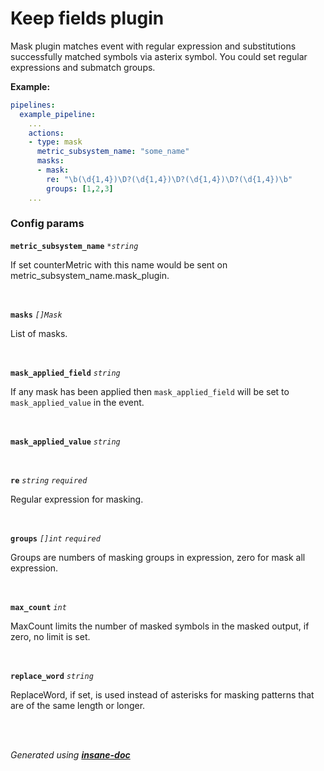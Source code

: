 # Keep fields plugin
Mask plugin matches event with regular expression and substitutions successfully matched symbols via asterix symbol.
You could set regular expressions and submatch groups.

**Example:**
```yaml
pipelines:
  example_pipeline:
    ...
    actions:
    - type: mask
      metric_subsystem_name: "some_name"
      masks:
      - mask:
        re: "\b(\d{1,4})\D?(\d{1,4})\D?(\d{1,4})\D?(\d{1,4})\b"
        groups: [1,2,3]
    ...
```


### Config params
**`metric_subsystem_name`** *`*string`* 

If set counterMetric with this name would be sent on metric_subsystem_name.mask_plugin.

<br>

**`masks`** *`[]Mask`* 

List of masks.

<br>

**`mask_applied_field`** *`string`* 

If any mask has been applied then `mask_applied_field` will be set to `mask_applied_value` in the event.

<br>

**`mask_applied_value`** *`string`* 


<br>

**`re`** *`string`* *`required`* 

Regular expression for masking.

<br>

**`groups`** *`[]int`* *`required`* 

Groups are numbers of masking groups in expression, zero for mask all expression.

<br>

**`max_count`** *`int`* 

MaxCount limits the number of masked symbols in the masked output, if zero, no limit is set.

<br>

**`replace_word`** *`string`* 

ReplaceWord, if set, is used instead of asterisks for masking patterns that are of the same length or longer.

<br>


<br>*Generated using [__insane-doc__](https://github.com/vitkovskii/insane-doc)*